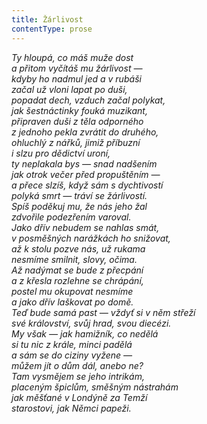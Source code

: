 ```yaml
---
title: Žárlivost
contentType: prose
---
```


<section>

_Ty hloupá, co máš muže dost  
a přitom vyčítáš mu žárlivost —  
kdyby ho nadmul jed a v rubáši  
začal už vloni lapat po duši,  
popadat dech, vzduch začal polykat,  
jak šestnáctinky fouká muzikant,  
připraven duši z těla odporného  
z jednoho pekla zvrátit do druhého,  
ohluchlý z nářků, jimiž příbuzní  
i slzu pro dědictví uroní,  
ty neplakala bys — snad nadšením  
jak otrok večer před propuštěním —  
a přece slzíš, když sám s dychtivostí  
polyká smrt — tráví se žárlivostí.  
Spíš poděkuj mu, že nás jeho žal  
zdvořile podezřením varoval.  
Jako dřív nebudem se nahlas smát,  
v posměšných narážkách ho snižovat,  
až k stolu pozve nás, už rukama  
nesmíme smilnit, slovy, očima.  
Až nadýmat se bude z přecpání  
a z křesla rozlehne se chrápání,  
postel mu okupovat nesmíme  
a jako dřív laškovat po domě.  
Teď bude samá past — vždyť si v něm střeží  
své království, svůj hrad, svou diecézi.  
My však — jak hamižník, co nedělá  
si tu nic z krále, minci padělá  
a sám se do ciziny vyžene —  
můžem jít o dům dál, anebo ne?  
Tam vysmějem se jeho intrikám,  
placeným špiclům, směšným nástrahám  
jak měšťané v Londýně za Temží  
starostovi, jak Němci papeži._

</section>
